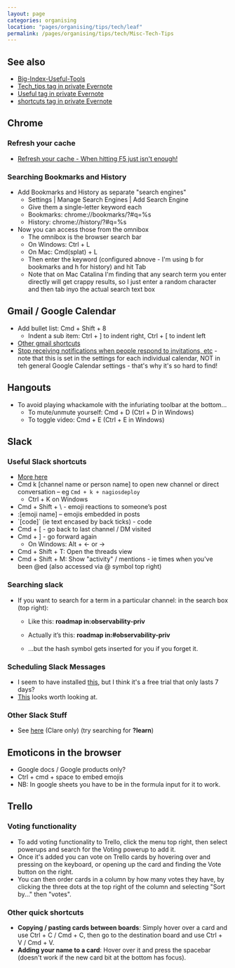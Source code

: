 ```yaml
---
layout: page
categories: organising 
location: "pages/organising/tips/tech/leaf"
permalink: /pages/organising/tips/tech/Misc-Tech-Tips
---
```


## See also

- [Big-Index-Useful-Tools](/pages/organising/bigindex/Big-Index-Useful-Tools)
- [Tech_tips tag in private Evernote](https://www.evernote.com/client/web?login=true#?an=true&n=7ae17d68-c956-43fd-841f-a3daba3b85ef&query=tag%1FTech_tips%1FtagGuid%3A08037cff-5a39-2ec3-a52c-2eb07865f253%1Eview%3AVIEW%2FALL_NOTES&)
- [Useful tag in private Evernote](https://www.evernote.com/client/web?login=true#?an=true&n=7ae17d68-c956-43fd-841f-a3daba3b85ef&query=tag%1FUseful%1FtagGuid%3A445d553a-0d3d-80ce-5f4e-641a12368bae%1Eview%3AVIEW%2FALL_NOTES&)
- [shortcuts tag in private Evernote](https://www.evernote.com/client/web?login=true#?an=true&n=ba3426a1-35e2-47d5-888d-445432271c8c&query=tag%1Fshortcuts%1FtagGuid%3A830603fb-b0ba-403f-9177-3e3ae2b8a9a0%1Eview%3AVIEW%2FALL_NOTES&)
 
## Chrome

### Refresh your cache

- [Refresh your cache - When hitting F5 just isn't enough!](http://refreshyourcache.com/en/cache/)

### Searching Bookmarks and History

- Add Bookmarks and History as separate "search engines"
    - Settings | Manage Search Engines | Add Search Engine
    - Give them a single-letter keyword each
    - Bookmarks: chrome://bookmarks/?#q=%s
    - History: chrome://history/?#q=%s
- Now you can access those from the omnibox
    - The omnibox is the browser search bar
    - On Windows: Ctrl + L
    - On Mac: Cmd(splat) + L
    - Then enter the keyword (configured abnove - I'm using b for bookmarks and h for history) and hit Tab
    - Note that on Mac Catalina I'm finding that any search term you enter directly will get crappy results, so I just enter a random character and then tab inyo the actual search text box

## Gmail / Google Calendar

- Add bullet list: Cmd + Shift + 8
  - Indent a sub item: Ctrl + ] to indent right, Ctrl + [ to indent left
- [Other gmail shortcuts](https://blog.hubspot.com/sales/gmail-keyboard-shortcuts)
- [Stop receiving notifications when people respond to invitations, etc](https://xfanatical.com/blog/how-to-turn-off-the-rsvp-responses-from-google-calendar/#:~:text=In%20the%20left%20panel%20%3E%20Settings,select%20None%20for%20this%20entry.) - note that this is set in the settings for each individual calendar, NOT in teh general Google Calendar settings - that's why it's so hard to find!

## Hangouts

- To avoid playing whackamole with the infuriating toolbar at the bottom...
  - To mute/unmute yourself: Cmd + D (Ctrl + D in Windows)
  - To toggle video: Cmd + E (Ctrl + E in Windows)

## Slack

### Useful Slack shortcuts

- [More here](https://slack.com/intl/en-gb/help/articles/201374536-Slack-keyboard-shortcuts#mac-1)
- Cmd k \[channel name or person name\] to open new channel or direct conversation – eg `Cmd + k +
    nagiosdeploy`
  - Ctrl + K on Windows
- Cmd + Shift + \\ - emoji reactions to someone’s post
- :\[emoji name\] – emojis embedded in posts
- \`\[code\]\` (ie text encased by back ticks) - code
- Cmd + [ - go back to last channel / DM visited
- Cmd + ] - go forward again
  - On Windows: Alt + <- or ->
- Cmd + Shift + T: Open the threads view
- Cmd + Shift + M: Show "activity" / mentions - ie times when you've been @ed (also accessed via @ symbol top right)

### Searching slack

  - If you want to search for a term in a particular channel: in the
    search box (top right):
    
      - Like this: **roadmap in:observability-priv**
    
      - Actually it’s this: **roadmap in:\#observability-priv**
    
      - ...but the hash symbol gets inserted for you if you forget it.

### Scheduling Slack Messages

- I seem to have installed [this](https://slackscheduler.com/blogs/slack-scheduler-blog/how-to-send-a-slack-message-at-a-specific-time), but I think it's a free trial that only lasts 7 days?
- [This](https://slack.com/intl/en-gb/slack-tips/schedule-messages-in-the-future) looks worth looking at.

### Other Slack Stuff

- See [here](https://docs.google.com/document/d/1ydXrsZX_g9uyvgMoZUovT0G8L5OcrXxRQDSWzw3ULDo/edit) (Clare only) (try searching for **?learn**)

## Emoticons in the browser

- Google docs / Google products only?
- Ctrl + cmd + space to embed emojis
- NB: In google sheets you have to be in the formula input for it to
  work.

## Trello

### Voting functionality

- To add voting functionality to Trello, click the menu top right, then select powerups and search for the Voting powerup to add it.
- Once it's added you can vote on Trello cards by hovering over and pressing on the keyboard, or opening up the card and finding the Vote button on the right.
- You can then order cards in a column by how many votes they have, by clicking the three dots at the top right of the column and selecting "Sort by..." then "votes".

### Other quick shortcuts

- **Copying / pasting cards between boards**: Simply hover over a card and use Ctrl + C / Cmd + C, then go to the destination board and use Ctrl + V / Cmd + V.
- **Adding your name to a card**: Hover over it and press the spacebar (doesn't work if the new card bit at the bottom has focus).

